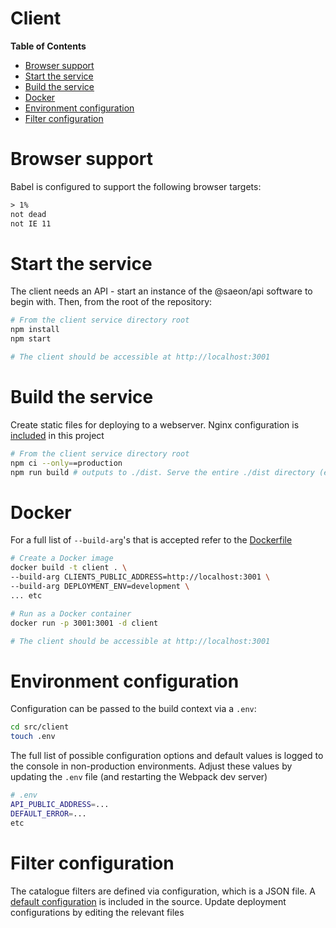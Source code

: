 # Client

<!-- START doctoc generated TOC please keep comment here to allow auto update -->
<!-- DON'T EDIT THIS SECTION, INSTEAD RE-RUN doctoc TO UPDATE -->
**Table of Contents**

- [Browser support](#browser-support)
- [Start the service](#start-the-service)
- [Build the service](#build-the-service)
- [Docker](#docker)
- [Environment configuration](#environment-configuration)
- [Filter configuration](#filter-configuration)

<!-- END doctoc generated TOC please keep comment here to allow auto update -->

# Browser support
Babel is configured to support the following browser targets:

```txt
> 1%
not dead
not IE 11
```

# Start the service
The client needs an API - start an instance of the @saeon/api software to begin with. Then, from the root of the repository:

```sh
# From the client service directory root
npm install
npm start

# The client should be accessible at http://localhost:3001
```

# Build the service
Create static files for deploying to a webserver. Nginx configuration is [included](nginx) in this project

```sh
# From the client service directory root
npm ci --only==production
npm run build # outputs to ./dist. Serve the entire ./dist directory (entry point is index.html)
```

# Docker

For a full list of `--build-arg`'s that is accepted refer to the [Dockerfile](Dockerfile)

```sh
# Create a Docker image
docker build -t client . \
--build-arg CLIENTS_PUBLIC_ADDRESS=http://localhost:3001 \
--build-arg DEPLOYMENT_ENV=development \
... etc

# Run as a Docker container
docker run -p 3001:3001 -d client

# The client should be accessible at http://localhost:3001
```

# Environment configuration

Configuration can be passed to the build context via a `.env`:

```sh
cd src/client
touch .env
```
The full list of possible configuration options and default values is logged to the console in non-production environments. Adjust these values by updating the `.env` file (and restarting the Webpack dev server)

```sh
# .env
API_PUBLIC_ADDRESS=...
DEFAULT_ERROR=...
etc
```

# Filter configuration
The catalogue filters are defined via configuration, which is a JSON file. A [default configuration](../../../deployment-configs/README.md) is included in the source. Update deployment configurations by editing the relevant files